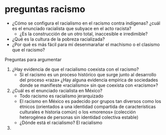 # preguntas racismo
- ¿Cómo se configura el racialismo en el racismo contra indígenas? ¿cuál es el enunciado racialista que subyace en el acto racista? 
    - ¿Es la construcción de un otro total, inaccesible e irredimible?
- ¿Qué es la cultura de la pobreza racializada?
- ¿Por qué es más fácil para mí desenmarañar el machismo o el clasismo que el racismo?


Preguntas para argumentar

1. ¿Hay evidencia de que el racialismo coexista con el racismo?
    - Si el racismo es un proceso histórico que surge junto al desarrollo del proceso «raza» ¿Hay alguna evidencia empírica de sociedades donde se manifieste «racialismo» sin que coexista con «racismo»?
2. ¿Cuál es el enunciado racialista en México?
    - Todo racismo es racialismo jerarquizado
    - El racismo en México es padecido por grupos tan diversos como los étnicos (orientados a una identidad compartida de características culturales e historia común) o los «morenos» (colección heterogénea de personas sin identidad colectiva estable)
    - ¿Dónde está el racialismo? El racialismo
3. 